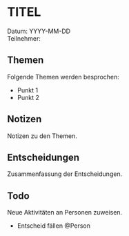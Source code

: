 # TITEL

Datum: YYYY-MM-DD\
Teilnehmer: 

## Themen

Folgende Themen werden besprochen:

* Punkt 1
* Punkt 2

## Notizen

Notizen zu den Themen.

## Entscheidungen

Zusammenfassung der Entscheidungen.

## Todo

Neue Aktivitäten an Personen zuweisen.

- Entscheid fällen @Person
